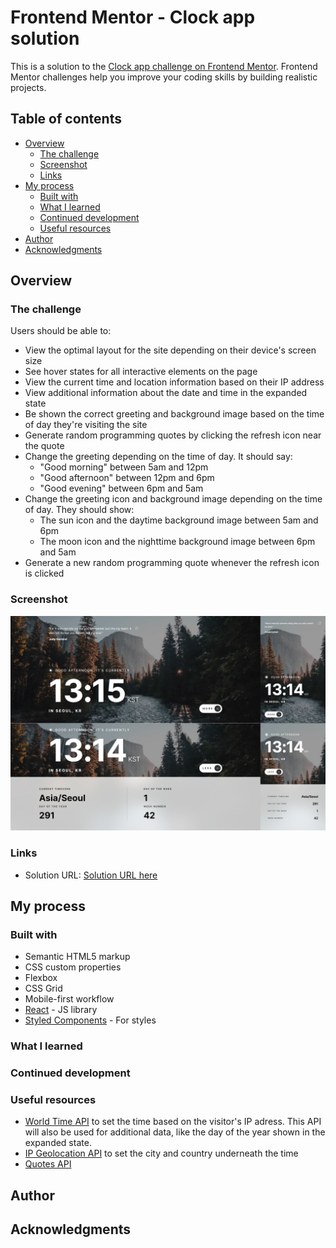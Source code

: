# Frontend Mentor - Clock app solution

This is a solution to the [Clock app challenge on Frontend Mentor](https://www.frontendmentor.io/challenges/clock-app-LMFaxFwrM). Frontend Mentor challenges help you improve your coding skills by building realistic projects.

## Table of contents

- [Overview](#overview)
  - [The challenge](#the-challenge)
  - [Screenshot](#screenshot)
  - [Links](#links)
- [My process](#my-process)
  - [Built with](#built-with)
  - [What I learned](#what-i-learned)
  - [Continued development](#continued-development)
  - [Useful resources](#useful-resources)
- [Author](#author)
- [Acknowledgments](#acknowledgments)

## Overview

### The challenge

Users should be able to:

- View the optimal layout for the site depending on their device's screen size
- See hover states for all interactive elements on the page
- View the current time and location information based on their IP address
- View additional information about the date and time in the expanded state
- Be shown the correct greeting and background image based on the time of day they're visiting the site
- Generate random programming quotes by clicking the refresh icon near the quote
- Change the greeting depending on the time of day. It should say:
  - "Good morning" between 5am and 12pm
  - "Good afternoon" between 12pm and 6pm
  - "Good evening" between 6pm and 5am
- Change the greeting icon and background image depending on the time of day. They should show:
  - The sun icon and the daytime background image between 5am and 6pm
  - The moon icon and the nighttime background image between 6pm and 5am
- Generate a new random programming quote whenever the refresh icon is clicked

### Screenshot

![](./screenshot.jpg)

### Links

- Solution URL: [Solution URL here](https://www.frontendmentor.io/solutions/responsive-clock-app-using-react-N1VxBxC_C)

## My process

### Built with

- Semantic HTML5 markup
- CSS custom properties
- Flexbox
- CSS Grid
- Mobile-first workflow
- [React](https://reactjs.org/) - JS library
- [Styled Components](https://styled-components.com/) - For styles

### What I learned

### Continued development

### Useful resources

- [World Time API](http://worldtimeapi.org/) to set the time based on the visitor's IP adress. This API will also be used for additional data, like the day of the year shown in the expanded state.
- [IP Geolocation API](https://geo.ipify.org/) to set the city and country underneath the time
- [Quotes API](https://github.com/lukePeavey/quotable)

## Author

## Acknowledgments
